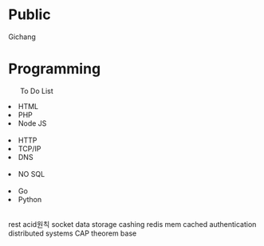 <!DOCTYPE html>
# Public
<titil>Gichang</title>
<h1> Programming</h1>
<ul> To Do List</ul>
<li> HTML </li>
<li> PHP </li>
<li> Node JS </li>
<br>
<li> HTTP </li>
<li> TCP/IP </li>
<li> DNS </li>
<br>
<li>NO SQL</li>
<br>
<li>Go</li>
<li>Python</li>
<br>

rest
acid원칙
socket
data storage 
cashing
redis
mem cached
authentication
distributed systems
CAP theorem
base 
